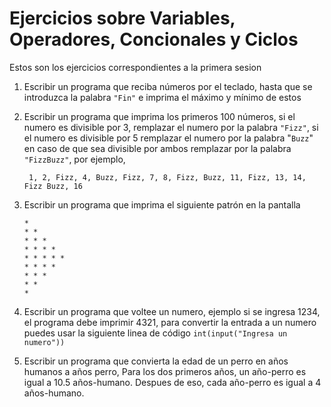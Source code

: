 # Ejercicios sobre Variables, Operadores, Concionales y Ciclos

Estos son los ejercicios correspondientes a la primera sesion

1. Escribir un programa que reciba números por el teclado, hasta que se introduzca la palabra `"Fin"` e imprima el máximo y mínimo de estos

2. Escribir un programa que imprima los primeros 100 números, si el numero es divisible por 3, remplazar el numero por la palabra `"Fizz"`, si el numero es divisible por 5 remplazar el numero por la palabra "`Buzz`" en caso de que sea divisible por ambos remplazar por la palabra `"FizzBuzz"`, por ejemplo,

   ` 1, 2, Fizz, 4, Buzz, Fizz, 7, 8, Fizz, Buzz, 11, Fizz, 13, 14, Fizz Buzz, 16`

3. Escribir un programa que imprima el siguiente patrón en la pantalla

   ```
   * 
   * * 
   * * * 
   * * * * 
   * * * * * 
   * * * * 
   * * * 
   * * 
   *
   ```
   
4. Escribir un programa que voltee un numero, ejemplo si se ingresa 1234, el programa debe imprimir 4321, para convertir la entrada a un numero puedes usar la siguiente linea de código `int(input("Ingresa un numero"))`

5. Escribir un programa que convierta la edad de un perro en años humanos a años perro, Para los dos primeros años, un año-perro es igual a 10.5 años-humano. Despues de eso, cada año-perro es igual a 4 años-humano.